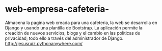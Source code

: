 # web-empresa-cafeteria-
Almacena la pagina web creada para una cafeteria, la web se desarrolla en Django y usando una plantilla de Bootstrap. La aplicación permite la creación de nuevos servicios, blogs y el cambio en las políticas de privacidad; todo ello a través del administrador de Django.
http://jesusruiz.pythonanywhere.com/
